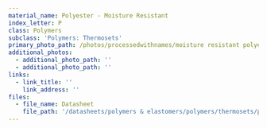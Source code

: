 ```yaml
---
material_name: Polyester - Moisture Resistant
index_letter: P
class: Polymers
subclass: 'Polymers: Thermosets'
primary_photo_path: /photos/processedwithnames/moisture resistant polyester.jpeg
additional_photos:
  - additional_photo_path: ''
  - additional_photo_path: ''
links:
  - link_title: ''
    link_address: ''
files:
  - file_name: Datasheet
    file_path: '/datasheets/polymers & elastomers/polymers/thermosets/polyester.pdf'
---
```


